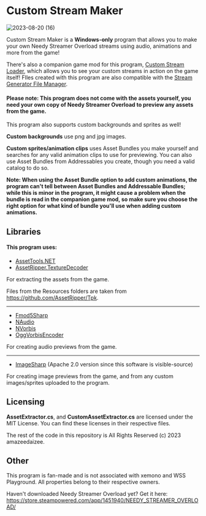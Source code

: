 # Custom Stream Maker

![2023-08-20 (16)](https://github.com/amazeedaizee/CustomStreamMaker/assets/131136866/76f573b3-7881-4f57-9efc-9ae4649d4277)


Custom Stream Maker is a **Windows-only** program that allows you to make your own Needy Streamer Overload streams using audio, animations and more from the game!

There's also a companion game mod for this program, [Custom Stream Loader](https://github.com/amazeedaizee/CustomStreamLoader), which allows you to see your custom streams in action on the game itself!
FIles created with this program are also compatible with the [Stream Generator File Manager](https://github.com/amazeedaizee/NeedyStreamGenFileManager).

#### Please note: This program does not come with the assets yourself, you need your own copy of Needy Streamer Overload to preview any assets from the game.

This program also supports custom backgrounds and sprites as well!

**Custom backgrounds** use png and jpg images.

**Custom sprites/animation clips** uses Asset Bundles you make yourself and searches for any valid animation clips to use for previewing. You can also use Asset Bundles from Addressables you create, though you need a valid catalog to do so.

**Note: When using the Asset Bundle option to add custom animations, the program can't tell between Asset Bundles and Addressable Bundles; while this is minor in the program, it might cause a problem when the bundle is read in the companion game mod, so make sure you choose the right option for what kind of bundle you'll use when adding custom animations.**

## Libraries

#### This program uses:
  
- [AssetTools.NET](https://github.com/nesrak1/AssetsTools.NET) <br/>
- [AssetRipper.TextureDecoder](https://github.com/AssetRipper/TextureDecoder) <br/>

For extracting the assets from the game.

Files from the Resources folders are taken from https://github.com/AssetRipper/Tpk.

-----

- [Fmod5Sharp](https://github.com/SamboyCoding/Fmod5Sharp) <br/> 
- [NAudio](https://github.com/naudio/NAudio) <br/>
- [NVorbis](https://github.com/NVorbis/NVorbis) <br/>
- [OggVorbisEncoder](https://github.com/SteveLillis/.NET-Ogg-Vorbis-Encoder) <br/>

For creating audio previews from the game.

-----

- [ImageSharp](https://github.com/SixLabors/ImageSharp) (Apache 2.0 version since this software is visible-source) <br/>

For creating image previews from the game, and from any custom images/sprites uploaded to the program.

## Licensing

**AssetExtractor.cs**, and **CustomAssetExtractor.cs** are licensed under the MIT License. You can find these licenses in their respective files. 

The rest of the code in this repository is All Rights Reserved (c) 2023 amazeedaizee.

## Other 

This program is fan-made and is not associated with xemono and WSS Playground. All properties belong to their respective owners.

Haven't downloaded Needy Streamer Overload yet? 
Get it here: https://store.steampowered.com/app/1451940/NEEDY_STREAMER_OVERLOAD/
